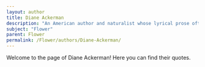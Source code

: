 ```yaml
---
layout: author
title: Diane Ackerman
description: "An American author and naturalist whose lyrical prose often explores the beauty of nature, including floral themes in her essays and books."
subject: "Flower"
parent: Flower
permalink: /Flower/authors/Diane-Ackerman/
---
```


Welcome to the page of Diane Ackerman! Here you can find their quotes.
